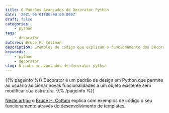 ```yaml
---
title: 6 Padrões Avançados de Decorator Python
date: '2021-06-01T00:00:00.000Z'
draft: false
categories:
    - python
tags:
    - decorator
autores: Bruce H. Cottman
description: Exemplos de código que explicam o funcionamento dos Decorator Python através do desenvolvimento de templates.
keywords:
    - python
    - decorator
slug: 6-padroes-avancados-de-decorator-python
---
```


{{% pageinfo %}}
Decorator é um padrão de design em Python que permite ao usuário adicionar novas funcionalidades a um objeto existente sem modificar sua estrutura.
{{% /pageinfo %}}

[Neste artigo](https://betterprogramming.pub/six-advanced-decorator-patterns-5ffe67552691) o [Bruce H. Cottam](/autores/bruce-h.-cottman/) explica com exemplos de código o seu funcionamento através do desenvolvimento de templates.
